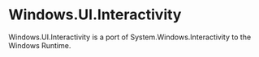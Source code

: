 Windows.UI.Interactivity
========================

Windows.UI.Interactivity is a port of System.Windows.Interactivity to the Windows Runtime.